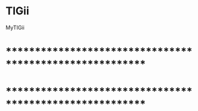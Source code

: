 # TIGii
MyTIGii
# ******************************************************** #
# ******************************************************** #
